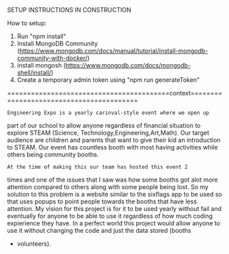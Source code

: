 SETUP INSTRUCTIONS IN CONSTRUCTION

How to setup:

1. Run "npm install"
2. Install MongoDB Community (https://www.mongodb.com/docs/manual/tutorial/install-mongodb-community-with-docker/)
3. install mongosh (https://www.mongodb.com/docs/mongodb-shell/install/)
4. Create a temporary admin token using "npm run generateToken"


=========================================context=========================================

    Engineering Expo is a yearly carinval-style event where we open up 
part of our school to allow anyone regardless of financial situation to 
explore STEAM (Science, Technology,Engineering,Art,Math). Our target audience are 
children and parents that want to give their kid an introduction to STEAM. Our event 
has countless booth with most having activities while others being community booths. 

    At the time of making this our team has hosted this event 2 
times and one of the issues that I saw was how some booths got alot more attention 
compared to others along with some people being lost. So my solution to this problem 
is a website similar to the sixflags app to be used so that uses popups to point people
towards the booths that have less attention. My vision for this project is for it to 
be used yearly without fail and eventually for anyone to be able to use it regardless 
of how much coding expierience they have. In a perfect world this project
would allow anyone to use it without changing the code and just the data stored (booths
+ volunteers).



